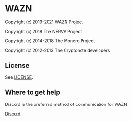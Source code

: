 # WAZN

Copyright (c) 2019-2021 WAZN Project

Copyright (c) 2018 The NERVA Project

Copyright (c) 2014-2018 The Monero Project

Copyright (c) 2012-2013 The Cryptonote developers


## License

See [LICENSE](LICENSE).

## Where to get help

Discord is the preferred method of communication for WAZN

[Discord](https://discord.gg/newwazn)
